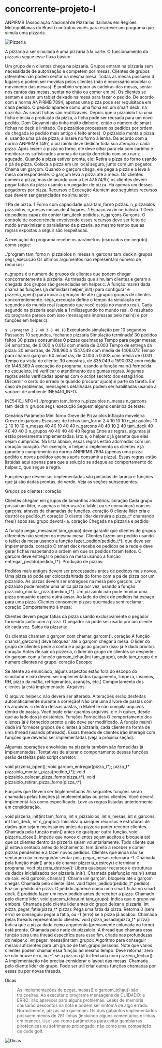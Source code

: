 # concorrente-projeto-I

 ANPIRMB (Associação Nacional de Pizzarias Italianas em Regiões Metropolitanas do Brasil) contratou vocês para escrever um programa que simula uma pizzaria.

![](pizzeria.png?raw=true "Pizzeria")


A pizzaria a ser simulada é uma pizzaria à la carte. O funcionamento da pizzaria segue esse fluxo básico:

Um grupo de n clientes chega na pizzaria.
Grupos entram na pizzaria sem necessidade de autorização e competem por mesas.
Clientes de grupos diferentes não podem sentar na mesma mesa.
Todas as mesas possuem 4 lugares e podem ser movidas pelos clientes (não é necessário modelar o movimento das mesas).
É proibido separar as cadeiras das mesas, sentar nos cantos das mesas, sentar no chão ou comer em pé.
Os clientes se sentam e usam um tablet deixado na mesa para fazer o pedido.
De acordo com a norma ANPIRMB 7894, apenas uma pizza pode ser requisitada em cada pedido.
O pedido aparece como uma ficha em um smart deck, na cozinha.
As smart fichas são reutilizáveis. Depois que o pizzaiolo tira uma ficha e inicia a produção da pizza, a ficha pode ser reusada para um novo pedido.
Dom Giovanni não tinha muito dinheiro, então o número de smart fichas no deck é limitado.
Os pizzaiolos processam os pedidos por ordem de chegada (o pedido mais antigo é feito antes).
O pizzaiolo monta a pizza e, usando uma pá de pizza, a insere no forno à lenha.
De acordo com a norma ANPIRMB 1497, o pizzaiolo deve dedicar toda sua atenção a cada pizza. Após inserir a pizza no forno, ele deve olhar para ela com carinho e monitorar os sofisticados aromas de queijo derretido com seu nariz aguçado. Quando a pizza estiver pronta, ele:
Retira a pizza do forno usando a pá de pizza.
Coloca a pizza em um local seguro, junto com um pegador.
Chama um garçom.
Quando o garçom chega, ele pega a pizza e a leva à mesa correspondente.
O garçom leva a pizza até a mesa.
Os clientes comem a pizza, mas de acordo com a Lei 47.574/97, os clientes devem pegar fatias da pizza usando um pegador de pizza.
Há apenas um desses pegadores por pizza.
Recursos e Execução
Atentem aos seguintes recursos que devem ser gerenciados no simulador:

1 Pá de pizza.
1 Forno com capacidade para tam_forno pizzas.
n_pizzaiolos pizzaiolos.
n_mesas mesas de 4 lugares.
1 Espaço vazio no balcão.
1 Deck de pedidos capaz de conter tam_deck pedidos.
n_garçons Garçons.
O controle de concorrência envolvendo esses recursos deve ser feito de modo a maximizar o paralelismo da pizzaria, ao mesmo tempo que as regras expostas a seguir são respeitadas.

A execução do programa recebe os parâmetros (marcados em negrito) como segue:

./program tam_forno  n_pizzaiolos  n_mesas  n_garcons  tam_deck  n_grupos  segs_execução
Os últimos argumentos não representam número de recursos:

n_grupos é o número de grupos de clientes que podem chegar concorrentemente à pizzeria.
As threads que simulam clientes e geram a chegada dos grupos são gerenciadas em helper.c. A função main() dada chama as funções (já definidas)  helper_init() para configurar e pizzeria_open() para inciar a geração de até n_grupos grupos de clientes concorrentemente.
segs_execução define o tempo da simulação em segundos do mundo real (supondo que você esteja no mundo real). Cada segundo na pizzeria equivale a 1 milissegundo no mundo real.
O resultado do programa parece com isso (mensagens impressas pelo main() e por funções em helper.c):

`$ ./program 2 2 40 3 8 40 10`
Executando simulação por 10 segundos
Passados 10 segundos, fechando pizzaria
Simulação terminada!
30 pedidos feitos
30 pizzas consumidas
0 pizzas queimadas
Tempo para pegar mesas: 34 amostras, de 0.000 a 0.013 com média de 0.003
Tempo de entrega da pizza: 30 amostras, de 789.960 a 1547.549 com média de 1406.072
Tempo para chamar garçom: 60 amostras, de 0.000 a 0.003 com média de 0.001
Tempo da visita do cliente: 30 amostras, de 835.049 a 1590.032 com média de 1448.389
A execução do programa, usando a função main() fornecida no esqueleto, irá verificar o atendimento de algumas regras. Algumas regras serão verificadas apenas com o script secreto dos estagiários. Discernir o certo do errado (e quando procurar ajuda) é parte da tarefa. Em caso de problemas, mensagens detalhadas podem ser habilitadas usando a variável de ambiente INE5410_INFO:

INE5410_INFO=1 ./program tam_forno  n_pizzaiolos  n_mesas  n_garcons  tam_deck  n_grupos  segs_execução
Seguem alguns cenários de teste:

Cenários
Parâmetro	Mini forno	Greve de Pizzaiolos	Inflação moveleira	Greve de garçons	Escassez de fichas
tam_forno	2	4	10	10	10
n_pizzaiolos	10	2	10	10	10
n_mesas	40	40	10	40	40
n_garcons	40	40	10	2	40
tam_deck	40	40	40	40	3
n_grupos	40	40	40	40	40
Regras
Entre as regras, algumas já estão previamente implementadas. Isto é, o helper.c já garante que elas sejam cumpridas. Na lista abaixo, essas regras estão adornadas com um coração coração. Por exemplo, o helper.c implementa os clientes e já garante o cumprimento da norma ANPIRMB 7894 (apenas uma pizza pedido e novos pedidos apenas após consumir a pizza). Essas regras estão listadas aqui apenas para que a solução se adeque ao comportamento do helper.c, que segue a regra.

Funções que devem ser implementadas são pintadas de laranja e funções que já são dadas prontas, de verde. Veja as seções subsequentes.

Grupos de clientes: coração

Clientes chegam em grupos de tamanhos aleatórios. coração
Cada grupo possui um líder, e apenas o líder usará o tablet ou se comunicará com os garçons, através de chamadas de funções. coração
O cliente líder cria e destrói os pedido_t*. coração
O cliente líder destruirá a pizza_t* chamando free() após seu grupo devorá-la. coração
Chegada na pizzaria e pedido:

A função pegar_mesas(int tam_grupo) deve garantir que clientes de grupos diferentes não sentem na mesma mesa.
Clientes fazem um pedido usando o tablet da mesa usando a função fazer_pedido(pedido_t*), que deve ser implementada. coração
O smart deck recebe os pedidos pela rede e deve gerar fichas respeitando a ordem em que os pedidos foram feitos.
O garçom deve entregar o pedido na mesa usando a função entregar_pedido(pedido_t*).
Produção de pizzas:

Pedidos mais antigos devem ser processados antes de pedidos mais novos.
Uma pizza só pode ser colocada/tirada do forno com a pá de pizza por um pizzaiolo.
As pizzas devem ser entregues na mesa pelo garçom.
Um pizzaiolo pode montar uma única pizza por vez, usando a função pizzaiolo_montar_pizza(pedido_t*).
Um pizzaiolo não pode montar uma pizza enquanto espera outra assar.
Ao lado do deck de pedidos há espaço para uma pizza.
Clientes consomem pizzas queimadas sem reclamar. coração
Comportamento à mesa:

Clientes devem pegar fatias da pizza usando exclusivamente o pegador fornecido junto com a pizza.
O pegador só pode ser usado por um cliente de cada vez.
Saída da pizzaria:

Os clientes chamam o garçom com chamar_garcom(). coração
A função chamar_garcom() deve bloquear até o garçom chegar à mesa.
O líder do grupo de clientes pede a conta e a paga ao garçom (isso já é dado pronto). coração
Antes de sair da pizzeria, o líder do grupo de clientes se despede do garçom com a função garcom_tchau(int tam_grupo), onde tam_grupo é o número clientes no grupo. coração
Escopo:

Se atente ao enunciado, alguns aspectos estão fora do escopo do simulador e não devem ser implementados (pagamento, limpeza, insumos, RH, pizzo da máfia, refrigerantes, acarajés, etc.)
Comportamento dos clientes já está implementado.
Arquivos:

O arquivo helper.c não deverá ser alterado. Alterações serão desfeitas automaticamente durante a correção!
Não crie uma árvore de pastas com os arquivos .c dentro dessas pastas, o Makefile não compila arquivos dentro de pastas.
Você pode criar quantos arquivos .c e .h quiser, desde que ao lado dos já existentes.
Funções Fornecidas
O comportamento dos clientes já é fornecido pronto e não deve ser modificado. A função main() dada irá fornecer grupos de clientes à pizzaria, cada cliente na forma de uma thread (usando pthreads). Essas threads de clientes irão interagir com funções que deverão ser implementadas (veja a próxima seção).

Algumas operações envolvidas na pizzaria também são fornecidas já implementadas. Tentativas de alterar o comportamento dessas funções serão desfeitas pelo script corretor.

void pizzeria_open();
void garcom_entregar(pizza_t*);
pizza_t* pizzaiolo_montar_pizza(pedido_t*);
void pizzaiolo_colocar_pizza_forno(pizza_t*);
void pizzaiolo_retirar_pizza_forno(pizza_t*);

Funções que Devem ser Implementadas
As seguintes funções serão chamadas pelas funções já implementadas ou pelos clientes. Você deverá implementá-las como especificado. Leve as regras listadas anteriormente em consideração.

void pizzeria_init(int tam_forno, int n_pizzaiolos, int n_mesas, int n_garcons, int tam_deck, int n_grupos):
Inicializa quaisquer recursos e estruturas de dados que sejam necessários antes da pizzeria poder receber clientes.
Chamada pela função main() antes de qualquer outra função.
void pizzeria_close():
Impede que novos clientes sejam aceitos e bloqueia até que os clientes dentro da pizzeria saiam voluntariamente.
Todo cliente que já estava sentado antes do fechamento, tem direito a receber e comer pizzas pendentes e a fazer novos pedidos.
Clientes que ainda não se sentaram não conseguirão sentar pois pegar_mesas retornará -1.
Chamada pela função main() antes de chamar pizzeria_destroy() e terminar o programa.
void pizzeria_destroy():
Libera quaisquer recursos e estruturas de dados inicializados por pizzeria_init().
Chamada pelafunção main() antes de sair.
void garcom_chamar():
Chama um garçom, bloqueia até o garçom chegar.
Chamada pelo cliente líder.
void fazer_pedido(pedido_t* pedido):
Faz um pedido de pizza. O pedido aparece como uma smart ficha no smart deck. É proibido fazer um novo pedido antes de receber a pizza.
Chamado pelo cliente líder.
void garcom_tchau(int tam_grupo):
Indica que o grupo vai embora.
Chamada pelo cliente líder antes do grupo deixar a pizzaria.
int pizza_pegar_fatia(pizza_t* pizza):
Pega uma fatia da pizza. Retorna 0 (sem erro) se conseguiu pegar a fatia, ou -1 (erro) se a pizza já acabou.
Chamada pelas threads representando clientes.
void pizza_assada(pizza_t* pizza):
Indica que a pizza dada como argumento (previamente colocada no forno) está pronta.
Chamada pelo nariz do pizzaiolo.
A thread que chamará essa função será uma thread específica para esse fim, criada nas profundezas do helper.c.
int pegar_mesas(int tam_grupo):
Algoritmo para conseguir mesas suficientes para um grupo de tam_grupo pessoas. Note que vários clientes podem chamar essa função ao mesmo tempo.
Deve retornar zero se não houve erro, ou -1 se a pizzaria já foi fechada com pizzeria_fechar().
A implementação não precisa considerar o layout das mesas.
Chamada pelo cliente líder do grupo.
Pode ser útil criar outras funções chamadas por essas ou por novas threads.

Dicas
> As implementações de pegar_mesas() e garcom_tchau() são traiçoeiras.
> Ao executar o programa mensagens de CUIDADO: e ERRO: irão aparecer para alguns problemas.
> Leaks de memória causarão descontos na nota e podem ser sintoma de algo errado.
> Normalmente, pizzas não queimam.
> Os dois gabaritos implementados possuem menos de 281 linhas (incluindo alguns comentários e linhas em branco).
> Use isso como parâmetros para evitar gambiarras pirotécnicas ou sofrimento prolongado, não como uma competição de code golf.

![](pizzeria-dyn.png?raw=true "Dicas")

